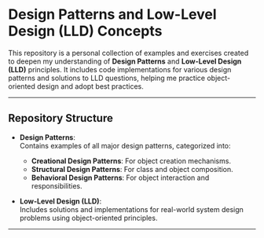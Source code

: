 # Design Patterns and Low-Level Design (LLD) Concepts

This repository is a personal collection of examples and exercises created to deepen my understanding of **Design Patterns** and **Low-Level Design (LLD)** principles. It includes code implementations for various design patterns and solutions to LLD questions, helping me practice object-oriented design and adopt best practices.

---

## Repository Structure

- **Design Patterns**:  
  Contains examples of all major design patterns, categorized into:
  - **Creational Design Patterns**: For object creation mechanisms.
  - **Structural Design Patterns**: For class and object composition.
  - **Behavioral Design Patterns**: For object interaction and responsibilities.

- **Low-Level Design (LLD)**:  
  Includes solutions and implementations for real-world system design problems using object-oriented principles.

---
